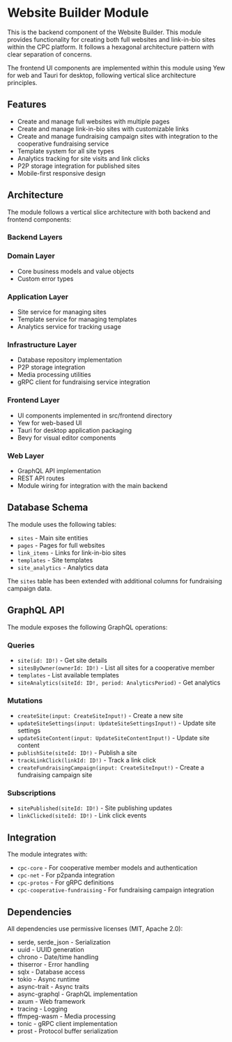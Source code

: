 # Website Builder Module

This is the backend component of the Website Builder. This module provides functionality for creating both full websites and link-in-bio sites within the CPC platform. It follows a hexagonal architecture pattern with clear separation of concerns.

The frontend UI components are implemented within this module using Yew for web and Tauri for desktop, following vertical slice architecture principles.

## Features

- Create and manage full websites with multiple pages
- Create and manage link-in-bio sites with customizable links
- Create and manage fundraising campaign sites with integration to the cooperative fundraising service
- Template system for all site types
- Analytics tracking for site visits and link clicks
- P2P storage integration for published sites
- Mobile-first responsive design

## Architecture

The module follows a vertical slice architecture with both backend and frontend components:

### Backend Layers

### Domain Layer
- Core business models and value objects
- Custom error types

### Application Layer
- Site service for managing sites
- Template service for managing templates
- Analytics service for tracking usage

### Infrastructure Layer
- Database repository implementation
- P2P storage integration
- Media processing utilities
- gRPC client for fundraising service integration

### Frontend Layer
- UI components implemented in src/frontend directory
- Yew for web-based UI
- Tauri for desktop application packaging
- Bevy for visual editor components

### Web Layer
- GraphQL API implementation
- REST API routes
- Module wiring for integration with the main backend

## Database Schema

The module uses the following tables:

- `sites` - Main site entities
- `pages` - Pages for full websites
- `link_items` - Links for link-in-bio sites
- `templates` - Site templates
- `site_analytics` - Analytics data

The `sites` table has been extended with additional columns for fundraising campaign data.

## GraphQL API

The module exposes the following GraphQL operations:

### Queries
- `site(id: ID!)` - Get site details
- `sitesByOwner(ownerId: ID!)` - List all sites for a cooperative member
- `templates` - List available templates
- `siteAnalytics(siteId: ID!, period: AnalyticsPeriod)` - Get analytics

### Mutations
- `createSite(input: CreateSiteInput!)` - Create a new site
- `updateSiteSettings(input: UpdateSiteSettingsInput!)` - Update site settings
- `updateSiteContent(input: UpdateSiteContentInput!)` - Update site content
- `publishSite(siteId: ID!)` - Publish a site
- `trackLinkClick(linkId: ID!)` - Track a link click
- `createFundraisingCampaign(input: CreateSiteInput!)` - Create a fundraising campaign site

### Subscriptions
- `sitePublished(siteId: ID!)` - Site publishing updates
- `linkClicked(siteId: ID!)` - Link click events

## Integration

The module integrates with:

- `cpc-core` - For cooperative member models and authentication
- `cpc-net` - For p2panda integration
- `cpc-protos` - For gRPC definitions
- `cpc-cooperative-fundraising` - For fundraising campaign integration

## Dependencies

All dependencies use permissive licenses (MIT, Apache 2.0):

- serde, serde_json - Serialization
- uuid - UUID generation
- chrono - Date/time handling
- thiserror - Error handling
- sqlx - Database access
- tokio - Async runtime
- async-trait - Async traits
- async-graphql - GraphQL implementation
- axum - Web framework
- tracing - Logging
- ffmpeg-wasm - Media processing
- tonic - gRPC client implementation
- prost - Protocol buffer serialization